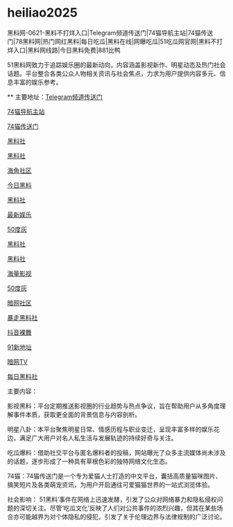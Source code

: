 # heiliao2025
黑料网-0621-黑料不打烊入口|Telegram频道传送门|74猫导航主站|74猫传送门|78黑料网|热门网红黑料|每日吃瓜|黑料在线|网曝吃瓜|51吃瓜网官网|黑料不打烊入口|黑料网线路|今日黑料免费|881比鸭

51黑料网致力于追踪娱乐圈的最新动向，内容涵盖影视新作、明星动态及热门社会话题。平台整合各类公众人物相关资讯与社会焦点，力求为用户提供内容多元、信息丰富的娱乐参考。

** 主要地址：<a href="https://74mao.com/">Telegram频道传送门</a>

<a href="https://74mao.com/">74猫导航主站</a>

<a href="https://74mao.com/">74猫传送门</a>

<a href="https://hls-15.pages.dev/">黑料社</a>

<a href="https://hl419.pages.dev/">黑料社</a>

<a href="https://hj-1029.pages.dev/">海角社区</a>

<a href="https://pc10-24.pages.dev/">今日黑料</a>

<a href="https://hl408.pages.dev/">黑料社</a>

<a href="https://cg76.pages.dev/">最新娱乐</a>

<a href="https://50dh-01.pages.dev/">50度灰</a>

<a href="https://hl433.pages.dev/">黑料社</a>

<a href="https://hls-01.pages.dev/">黑料社</a>

<a href="https://dy8-13.pages.dev/">海量影视</a>

<a href="https://50dh-20.pages.dev/">50度灰</a>

<a href="https://aw2-13.pages.dev/">暗网社区</a>

<a href="https://hls-21.pages.dev/">暴走黑料社</a>

<a href="https://dy9-05.pages.dev/">抖音裸舞</a>

<a href="https://hj-1123.pages.dev/">91新地址</a>

<a href="https://aw9-13.pages.dev/">暗网TV</a>

<a href="https://hls-32.pages.dev/">每日黑料社</a>

主要内容：

影视黑料：平台定期推送影视圈的行业趋势与热点争议，旨在帮助用户从多角度理解事件本质，获取更全面的背景信息与内容剖析。

明星八卦：本平台聚焦明星日常、情感历程与职业变迁，呈现丰富多样的娱乐花边，满足广大用户对名人私生活与发展轨迹的持续好奇与关注。

吃瓜爆料：借助社交平台与匿名爆料者的投稿，网站曝光了众多主流媒体尚未涉及的话题，逐步形成了一种具有草根色彩的独特网络文化生态。

74猫：74猫传送门是一个专为爱猫人士打造的中文平台，囊括高质量猫咪图片、搞笑短片及各类萌宠资讯，为用户开启通往可爱猫猫世界的一站式浏览体验。

社会影响：
51黑料’事件在网络上迅速发酵，引发了公众对网络暴力和隐私侵权问题的深切关注。尽管‘吃瓜文化’反映了人们对公共事件的浓烈兴趣，但其在某些场合亦可能越界为对个体隐私的侵犯，引发了关于伦理边界与法律规制的广泛讨论。
